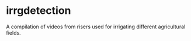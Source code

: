 # irrgdetection
A compilation of videos from risers used for irrigating different agricultural fields.
